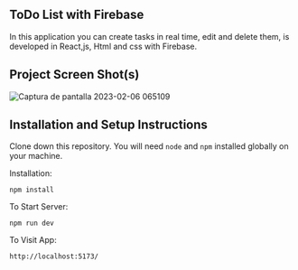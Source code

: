 ## ToDo List with Firebase

In this application you can create tasks in real time, edit and delete them, is developed in React,js, Html and css with Firebase.


## Project Screen Shot(s) 


![Captura de pantalla 2023-02-06 065109](https://user-images.githubusercontent.com/35340117/216955501-3424d6b6-4f08-4f36-89d5-59b8ee61383f.png)

## Installation and Setup Instructions
  

Clone down this repository. You will need `node` and `npm` installed globally on your machine.  

Installation:

`npm install`  


To Start Server:

`npm run dev`  

To Visit App:

`http://localhost:5173/`  



